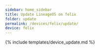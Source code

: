 ```yaml
---
sidebar: home_sidebar
title: Update LineageOS on felix
folder: update
permalink: /devices/felix/update/
device: felix
---
```

{% include templates/device_update.md %}
